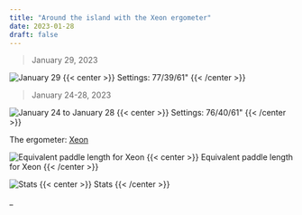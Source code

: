 ```yaml
---
title: "Around the island with the Xeon ergometer"
date: 2023-01-28
draft: false
---
```


> January 29, 2023

![January 29](/img/jan29.JPG)
{{< center >}}
Settings: 77/39/61"
{{< /center >}}

> January 24-28, 2023

![January 24 to January 28](/img/jan24-jan28.JPG)
{{< center >}}
Settings: 76/40/61"
{{< /center >}}

The ergometer: [Xeon](https://www.kayakpro.com/xeon/)

![Equivalent paddle length for Xeon](/img/equivalent-paddle-length.JPG)
{{< center >}}
Equivalent paddle length for Xeon
{{< /center >}}

![Stats](/img/Stats.JPG)
{{< center >}}
Stats
{{< /center >}}

\_
